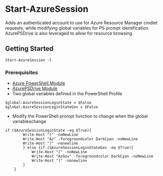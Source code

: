 # Start-AzureSession
Adds an authenticated account to use for Azure Resource Manager cmdlet requests, while modifying global variables for PS prompt identification.  AzurePSDrive is also leveraged to allow for resource browsing.

## Getting Started
```
Start-AzureSession -l
```

### Prerequisites
* [Azure PowerShell Module](https://docs.microsoft.com/en-us/powershell/azure/install-azurerm-ps?view=azurermps-5.1.1)
* [AzurePSDrive Module](https://github.com/PowerShell/AzurePSDrive)
* Two global variables defined in the PowerShell Profile
```
$global:AzureSessionLoginState = $False
$global:AzureSessionLoginStateGov = $False
```
* Modify the PowerShell prompt function to change when the global variableschange
```
if ($AzureSessionLoginState -eq $True){
        Write-Host "[" -noNewLine
        Write-Host "Az" -foregroundcolor DarkCyan -noNewLine
        Write-Host "]" -nonewline
        } else {if ($AzureSessionLoginStateGov -eq $True){
            Write-Host "[" -noNewLine
            Write-Host "AzGov" -foregroundcolor DarkCyan -noNewLine
            Write-Host "]" -nonewline
        }
    }
```